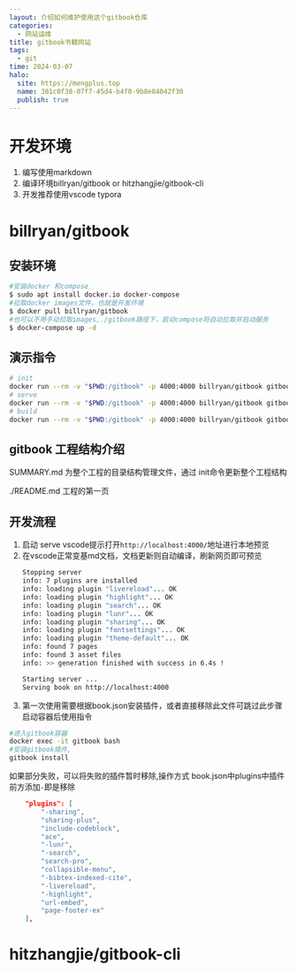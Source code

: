 ```yaml
---
layout: 介绍如何维护使用这个gitbook仓库
categories:
  - 网站运维
title: gitbook书籍网站
tags:
  - git
time: 2024-03-07
halo:
  site: https://mengplus.top
  name: 381c0f38-07f7-45d4-b4f0-9b8e84042f30
  publish: true
---
```

# 开发环境

1. 编写使用markdown
2. 编译环境billryan/gitbook or hitzhangjie/gitbook-cli
3. 开发推荐使用vscode typora

# billryan/gitbook
## 安装环境

```bash
#安装docker 和compose
$ sudo apt install docker.io docker-compose
#拉取docker images文件，也就是开发环境
$ docker pull billryan/gitbook
#也可以不用手动拉取images,./gitbook路径下，启动compose将自动拉取并启动服务
$ docker-compose up -d
```

## 演示指令

```bash
# init
docker run --rm -v "$PWD:/gitbook" -p 4000:4000 billryan/gitbook gitbook init
# serve
docker run --rm -v "$PWD:/gitbook" -p 4000:4000 billryan/gitbook gitbook serve
# build
docker run --rm -v "$PWD:/gitbook" -p 4000:4000 billryan/gitbook gitbook build
```

## gitbook 工程结构介绍

SUMMARY.md 为整个工程的目录结构管理文件，通过 init命令更新整个工程结构

./README.md 工程的第一页

## 开发流程

1. 启动 serve vscode提示打开`http://localhost:4000/`地址进行本地预览
2. 在vscode正常变基md文档，文档更新则自动编译，刷新网页即可预览
    ``` bash
    Stopping server
    info: 7 plugins are installed
    info: loading plugin "livereload"... OK
    info: loading plugin "highlight"... OK
    info: loading plugin "search"... OK
    info: loading plugin "lunr"... OK
    info: loading plugin "sharing"... OK
    info: loading plugin "fontsettings"... OK
    info: loading plugin "theme-default"... OK
    info: found 7 pages
    info: found 3 asset files
    info: >> generation finished with success in 6.4s !

    Starting server ...
    Serving book on http://localhost:4000
    ```
3. 第一次使用需要根据book.json安装插件，或者直接移除此文件可跳过此步骤
启动容器后使用指令
```bash
#进入gitbook容器
docker exec -it gitbook bash
#安装gitbook插件,
gitbook install

```
如果部分失败，可以将失败的插件暂时移除,操作方式 book.json中plugins中插件前方添加`-`即是移除
```json
    "plugins": [
        "-sharing",
        "sharing-plus",
        "include-codeblock",
        "ace",
        "-lunr",
        "-search",
        "search-pro",
        "collapsible-menu",
        "-bibtex-indexed-cite",
        "-livereload",
        "-highlight",
        "url-embed",
        "page-footer-ex"
    ],
```
# hitzhangjie/gitbook-cli

